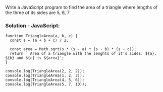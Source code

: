 Write a JavaScript program to find the area of a triangle where lengths of the three of its sides are 5, 6, 7


### Solution - JavaScript:

```
function TriangleArea(a, b, c) {
  const s = (a + b + c) / 2;

  const area = Math.sqrt(s * (s - a) * (s - b) * (s - c));
  return ` Area of a triangle with the lenghts of it's sides: ${a}, ${b} and ${c} is ${area}`;
}

console.log(TriangleArea(2, 2, 2));
console.log(TriangleArea(1, 2, 3));
console.log(TriangleArea(4, 5, 6));
console.log(TriangleArea(5, 7, 10));
```